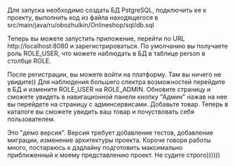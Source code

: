 Для запуска необходимо создать БД PstgreSQL, подключить ее к проекту, выполнить код из файла находящегося в src/main/java/ru/obozhulkin/Onlineshop/sql/db.sql

Теперь вы можете запустить приложение, перейти по URL http://localhost:8080 и зарегистрироваться. По умолчанию вы получаете роль ROLE_USER, что можете наблюдать в БД в таблице person в столбце ROLE.

После регистрации, вы можете войти на платформу. Там вы ничего не увидите)) Для наблюдения большего спектра возможностей перейдите в БД и измените ROLE_USER на ROLE_ADMIN. Обновите страницу и сможете увидеть в навигационной панели кнопку "Админ" нажав на нее вы перейдете на страницу с админсервисами. Добавьте товар. Теперь в каталоге вы сможете увидить ваш товар и почуствовать себя пользователем.

Это "демо версия". Версия требует добавление тестов, добавление миграции, изменение архитектуры проекта. Короче говоря работы много, постараюсь к дэдлайну подготовить максимально приближенный к моему представлению проект. Не судите строго))))))
